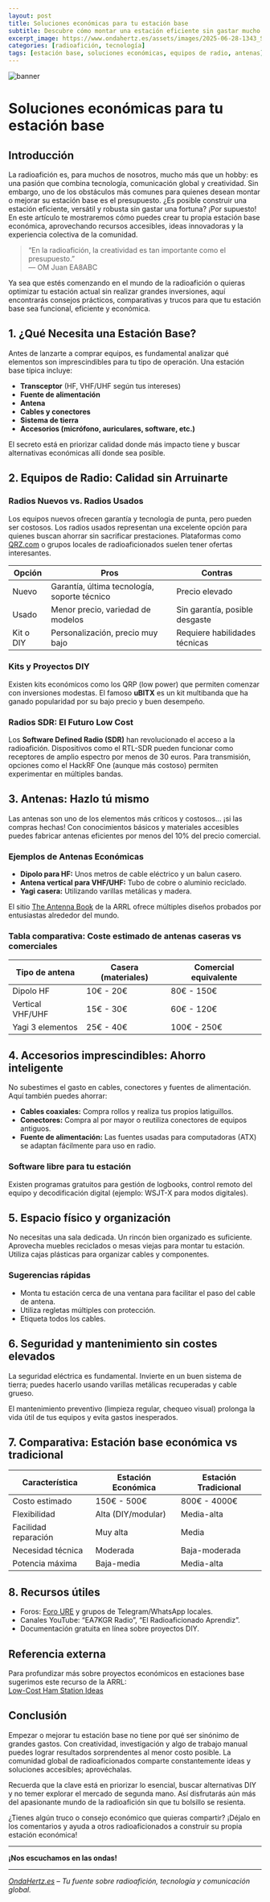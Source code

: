 ```yaml
---
layout: post
title: Soluciones económicas para tu estación base
subtitle: Descubre cómo montar una estación eficiente sin gastar mucho dinero.
excerpt_image: https://www.ondahertz.es/assets/images/2025-06-28-1343_Soluciones_economicas_para_estaciones_base.png
categories: [radioafición, tecnología]
tags: [estación base, soluciones económicas, equipos de radio, antenas]
---
```


![banner](https://www.ondahertz.es/assets/images/2025-06-28-1343_Soluciones_economicas_para_estaciones_base.png "Ilustración de soluciones económicas para estaciones base en radioafición y tecnología.")

# Soluciones económicas para tu estación base

## Introducción

La radioafición es, para muchos de nosotros, mucho más que un hobby: es una pasión que combina tecnología, comunicación global y creatividad. Sin embargo, uno de los obstáculos más comunes para quienes desean montar o mejorar su estación base es el presupuesto. ¿Es posible construir una estación eficiente, versátil y robusta sin gastar una fortuna? ¡Por supuesto! En este artículo te mostraremos cómo puedes crear tu propia estación base económica, aprovechando recursos accesibles, ideas innovadoras y la experiencia colectiva de la comunidad.

> “En la radioafición, la creatividad es tan importante como el presupuesto.”  
> — OM Juan EA8ABC

Ya sea que estés comenzando en el mundo de la radioafición o quieras optimizar tu estación actual sin realizar grandes inversiones, aquí encontrarás consejos prácticos, comparativas y trucos para que tu estación base sea funcional, eficiente y económica.

## 1. ¿Qué Necesita una Estación Base?

Antes de lanzarte a comprar equipos, es fundamental analizar qué elementos son imprescindibles para tu tipo de operación. Una estación base típica incluye:

- **Transceptor** (HF, VHF/UHF según tus intereses)
- **Fuente de alimentación**
- **Antena**
- **Cables y conectores**
- **Sistema de tierra**
- **Accesorios (micrófono, auriculares, software, etc.)**

El secreto está en priorizar calidad donde más impacto tiene y buscar alternativas económicas allí donde sea posible.

## 2. Equipos de Radio: Calidad sin Arruinarte

### Radios Nuevos vs. Radios Usados

Los equipos nuevos ofrecen garantía y tecnología de punta, pero pueden ser costosos. Los radios usados representan una excelente opción para quienes buscan ahorrar sin sacrificar prestaciones. Plataformas como [QRZ.com](https://swap.qrz.com/) o grupos locales de radioaficionados suelen tener ofertas interesantes.

| Opción         | Pros                                               | Contras                              |
|----------------|----------------------------------------------------|--------------------------------------|
| Nuevo          | Garantía, última tecnología, soporte técnico       | Precio elevado                       |
| Usado          | Menor precio, variedad de modelos                  | Sin garantía, posible desgaste       |
| Kit o DIY      | Personalización, precio muy bajo                   | Requiere habilidades técnicas        |

### Kits y Proyectos DIY

Existen kits económicos como los QRP (low power) que permiten comenzar con inversiones modestas. El famoso **uBITX** es un kit multibanda que ha ganado popularidad por su bajo precio y buen desempeño.

### Radios SDR: El Futuro Low Cost

Los **Software Defined Radio (SDR)** han revolucionado el acceso a la radioafición. Dispositivos como el RTL-SDR pueden funcionar como receptores de amplio espectro por menos de 30 euros. Para transmisión, opciones como el HackRF One (aunque más costoso) permiten experimentar en múltiples bandas.

## 3. Antenas: Hazlo tú mismo

Las antenas son uno de los elementos más críticos y costosos… ¡si las compras hechas! Con conocimientos básicos y materiales accesibles puedes fabricar antenas eficientes por menos del 10% del precio comercial.

### Ejemplos de Antenas Económicas

- **Dipolo para HF:** Unos metros de cable eléctrico y un balun casero.
- **Antena vertical para VHF/UHF:** Tubo de cobre o aluminio reciclado.
- **Yagi casera:** Utilizando varillas metálicas y madera.

El sitio [The Antenna Book](https://www.arrl.org/arrl-antenna-book-for-radio-communications) de la ARRL ofrece múltiples diseños probados por entusiastas alrededor del mundo.

### Tabla comparativa: Coste estimado de antenas caseras vs comerciales

| Tipo de antena      | Casera (materiales) | Comercial equivalente |
|---------------------|---------------------|----------------------|
| Dipolo HF           | 10€ - 20€           | 80€ - 150€           |
| Vertical VHF/UHF    | 15€ - 30€           | 60€ - 120€           |
| Yagi 3 elementos    | 25€ - 40€           | 100€ - 250€          |

## 4. Accesorios imprescindibles: Ahorro inteligente

No subestimes el gasto en cables, conectores y fuentes de alimentación. Aquí también puedes ahorrar:

- **Cables coaxiales:** Compra rollos y realiza tus propios latiguillos.
- **Conectores:** Compra al por mayor o reutiliza conectores de equipos antiguos.
- **Fuente de alimentación:** Las fuentes usadas para computadoras (ATX) se adaptan fácilmente para uso en radio.

### Software libre para tu estación

Existen programas gratuitos para gestión de logbooks, control remoto del equipo y decodificación digital (ejemplo: WSJT-X para modos digitales).

## 5. Espacio físico y organización

No necesitas una sala dedicada. Un rincón bien organizado es suficiente. Aprovecha muebles reciclados o mesas viejas para montar tu estación. Utiliza cajas plásticas para organizar cables y componentes.

### Sugerencias rápidas

- Monta tu estación cerca de una ventana para facilitar el paso del cable de antena.
- Utiliza regletas múltiples con protección.
- Etiqueta todos los cables.

## 6. Seguridad y mantenimiento sin costes elevados

La seguridad eléctrica es fundamental. Invierte en un buen sistema de tierra; puedes hacerlo usando varillas metálicas recuperadas y cable grueso.

El mantenimiento preventivo (limpieza regular, chequeo visual) prolonga la vida útil de tus equipos y evita gastos inesperados.

## 7. Comparativa: Estación base económica vs tradicional

| Característica        | Estación Económica            | Estación Tradicional        |
|---------------------- |------------------------------|----------------------------|
| Costo estimado        | 150€ - 500€                  | 800€ - 4000€               |
| Flexibilidad          | Alta (DIY/modular)           | Media-alta                 |
| Facilidad reparación  | Muy alta                     | Media                      |
| Necesidad técnica     | Moderada                     | Baja-moderada              |
| Potencia máxima       | Baja-media                   | Media-alta                 |

## 8. Recursos útiles

- Foros: [Foro URE](https://www.ure.es/foros/) y grupos de Telegram/WhatsApp locales.
- Canales YouTube: “EA7KGR Radio”, “El Radioaficionado Aprendiz”.
- Documentación gratuita en línea sobre proyectos DIY.

## Referencia externa

Para profundizar más sobre proyectos económicos en estaciones base sugerimos este recurso de la ARRL:  
[Low-Cost Ham Station Ideas](http://www.arrl.org/low-cost-ham-station)

## Conclusión

Empezar o mejorar tu estación base no tiene por qué ser sinónimo de grandes gastos. Con creatividad, investigación y algo de trabajo manual puedes lograr resultados sorprendentes al menor costo posible. La comunidad global de radioaficionados comparte constantemente ideas y soluciones accesibles; aprovéchalas.

Recuerda que la clave está en priorizar lo esencial, buscar alternativas DIY y no temer explorar el mercado de segunda mano. Así disfrutarás aún más del apasionante mundo de la radioafición sin que tu bolsillo se resienta.

¿Tienes algún truco o consejo económico que quieras compartir? ¡Déjalo en los comentarios y ayuda a otros radioaficionados a construir su propia estación económica!

---

**¡Nos escuchamos en las ondas!**

---

*[OndaHertz.es](https://www.ondahertz.es) – Tu fuente sobre radioafición, tecnología y comunicación global.*